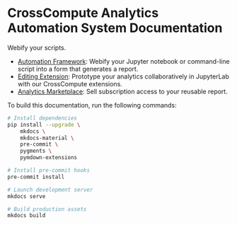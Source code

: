 # CrossCompute Analytics Automation System Documentation

Webify your scripts.

- [Automation Framework](docs/automation-framework): Webify your Jupyter notebook or command-line script into a form that generates a report.
- [Editing Extension](docs/editing-extension): Prototype your analytics collaboratively in JupyterLab with our CrossCompute extensions.
- [Analytics Marketplace](docs/analytics-marketplace): Sell subscription access to your reusable report.

To build this documentation, run the following commands:

```bash
# Install dependencies
pip install --upgrade \
    mkdocs \
    mkdocs-material \
    pre-commit \
    pygments \
    pymdown-extensions

# Install pre-commit hooks
pre-commit install

# Launch development server
mkdocs serve

# Build production assets
mkdocs build
```
